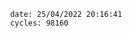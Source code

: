 

                date: 25/04/2022 20:16:41
                cycles: 98160

                         
